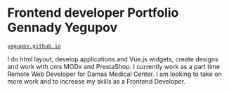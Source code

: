 # Frontend developer Portfolio Gennady Yegupov
[`yegupov.github.io`](https://yegupov.github.io/)

I do html layout, develop applications and Vue.js widgets, create designs and work with cms MODx and PrestaShop. I currently work as a part time Remote Web Developer for Damas Medical Center. I am looking to take on more work and to increase my skills as a Frontend Developer.
